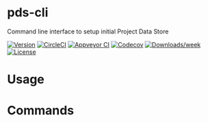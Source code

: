 pds-cli
=======

Command line interface to setup initial Project Data Store

[![Version](https://img.shields.io/npm/v/pds-cli.svg)](https://npmjs.org/package/pds-cli)
[![CircleCI](https://circleci.com/gh/Projects/pds-cli/tree/master.svg?style=shield)](https://circleci.com/gh/Projects/pds-cli/tree/master)
[![Appveyor CI](https://ci.appveyor.com/api/projects/status/github/Projects/pds-cli?branch=master&svg=true)](https://ci.appveyor.com/project/Projects/pds-cli/branch/master)
[![Codecov](https://codecov.io/gh/Projects/pds-cli/branch/master/graph/badge.svg)](https://codecov.io/gh/Projects/pds-cli)
[![Downloads/week](https://img.shields.io/npm/dw/pds-cli.svg)](https://npmjs.org/package/pds-cli)
[![License](https://img.shields.io/npm/l/pds-cli.svg)](https://github.com/Projects/pds-cli/blob/master/package.json)

<!-- toc -->
# Usage
<!-- usage -->
# Commands
<!-- commands -->
